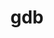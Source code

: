 ---
title: "gdb"
layout: cache
categories: [package, develop]
meta: {"versions": ["14.1"], "compilers": ["gcc@=10.2.1"], "oss": ["centos7"], "platforms": ["linux"], "targets": ["x86_64_v3"], "stacks": ["developer-tools-manylinux2014", "root"], "num_specs": 2, "num_specs_by_stack": {"developer-tools-manylinux2014": 2, "root": 2}}
spec_details: [{"hash": "zbmvudtswkdsfgcelfqtyrvqe74avsal", "compiler": "gcc@=10.2.1", "versions": ["14.1"], "os": "centos7", "platform": "linux", "target": "x86_64_v3", "variants": ["build_system=autotools", "+debuginfod", "~gold", "~ld", "~lto", "patches=7590c95", "+python", "~quad", "~source-highlight", "~tui", "+xz"], "stacks": ["developer-tools-manylinux2014", "root"], "size": "-", "tarball": "https://binaries.spack.io/develop/build_cache/linux-centos7-x86_64_v3/gcc-10.2.1/gdb-14.1/linux-centos7-x86_64_v3-gcc-10.2.1-gdb-14.1-zbmvudtswkdsfgcelfqtyrvqe74avsal.spack"}, {"hash": "fxd2rnonbku2br3egyez44bdrjwfdbal", "compiler": "gcc@=10.2.1", "versions": ["14.1"], "os": "centos7", "platform": "linux", "target": "x86_64_v3", "variants": ["build_system=autotools", "+debuginfod", "~gold", "~ld", "~lto", "patches=7590c95", "+python", "~quad", "~source-highlight", "~tui", "+xz"], "stacks": ["developer-tools-manylinux2014", "root"], "size": "-", "tarball": "https://binaries.spack.io/develop/build_cache/linux-centos7-x86_64_v3/gcc-10.2.1/gdb-14.1/linux-centos7-x86_64_v3-gcc-10.2.1-gdb-14.1-fxd2rnonbku2br3egyez44bdrjwfdbal.spack"}]
---